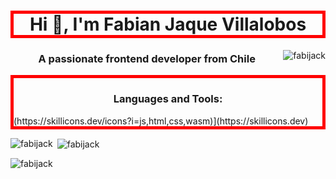 <!DOCTYPE html>
<html>
  
<head>
  <meta charset="UTF-8">
  <meta http-equiv="refresh" content="30">
  <meta name="viewport" content="width=device-width, initial-scale=1.0">
</head>
  
<body>
<h1 align="center" style="border: 5px solid red;">Hi 👋, I'm Fabian Jaque Villalobos</h1>
<img style="float:right;" src="https://komarev.com/ghpvc/?username=fabijack&label=Profile%20views&color=0e75b6&style=flat" alt="fabijack" />
<h3 align="center">A passionate frontend developer from Chile</h3>
  
<div style="border: 5px solid red;">
  
<h3 align="center">Languages and Tools:</h3>
(https://skillicons.dev/icons?i=js,html,css,wasm)](https://skillicons.dev)
  
</div>  

<p><img align="left" src="https://github-readme-stats.vercel.app/api/top-langs?username=fabijack&show_icons=true&locale=en&layout=compact" alt="fabijack" /></p>
<p>&nbsp;<img align="center" src="https://github-readme-stats.vercel.app/api?username=fabijack&show_icons=true&locale=en" alt="fabijack" /></p>
<p><img align="center" src="https://github-readme-streak-stats.herokuapp.com/?user=fabijack&" alt="fabijack" /></p>
  
</body>
</html>

